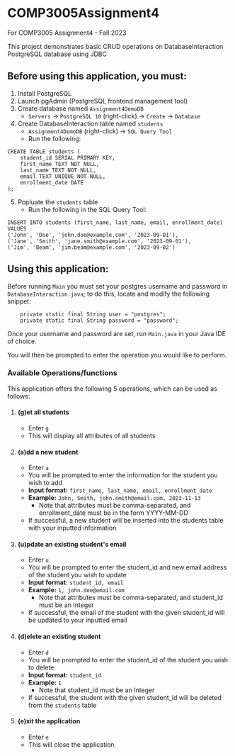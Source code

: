 # COMP3005Assignment4
For COMP3005 Assignment4 - Fall 2023

This project demonstrates basic CRUD operations on DatabaseInteraction PostgreSQL database using JDBC

## Before using this application, you must:

1. Install PostgreSQL
2. Launch pgAdmin (PostgreSQL frontend management tool)
3. Create database named `Assignment4DemoDB`
   - `Servers` -> `PostgreSQL 10` (right-click) -> `Create` -> `Database` 
4. Create DatabaseInteraction table named `students`
   - `Assignment4DemoDB` (right-click) -> `SQL Query Tool`
   - Run the following:
```
CREATE TABLE students (
	student_id SERIAL PRIMARY KEY,
	first_name TEXT NOT NULL,
	last_name TEXT NOT NULL,
	email TEXT UNIQUE NOT NULL,
	enrollment_date DATE
);
```
5. Popluate the `students` table
   - Run the following in the SQL Query Tool:
```
INSERT INTO students (first_name, last_name, email, enrollment_date) VALUES
('John', 'Doe', 'john.doe@example.com', '2023-09-01'),
('Jane', 'Smith', 'jane.smith@example.com', '2023-09-01'),
('Jim', 'Beam', 'jim.beam@example.com', '2023-09-02')
```

## Using this application:
Before running `Main` you must set your postgres username and password in `DatabaseInteraction.java`; 
to do this, locate and modify the following snippet:
```
    private static final String user = "postgres";
    private static final String password = "password";
```
Once your username and password are set, run `Main.java` in your Java IDE of choice. 

You will then be prompted to enter the operation you would like to perform.

### Available Operations/functions
This application offers the following 5 operations, which can be used as follows:
1. #### (g)et all students
   - Enter `g`
   - This will display all attributes of all students
2. #### (a)dd a new student
   - Enter `a`
   - You will be prompted to enter the information for the student you wish to add
   - **Input format:** `first_name, last_name, email, enrollment_date`
   - **Example:** `John, Smith, john.smith@email.com, 2023-11-13`
     - Note that attributes must be comma-separated, and enrollment_date must be in the form YYYY-MM-DD
   - If successful, a new student will be inserted into the students table with your inputted information
3. #### (u)pdate an existing student's email
   - Enter `u`
   - You will be prompted to enter the student_id and new email address of the student you wish to update 
   - **Input format:** `student_id, email`
   - **Example:** `1, john.doe@email.com`
     - Note that attributes must be comma-separated, and student_id must be an Integer
   - If successful, the email of the student with the given student_id will be updated to your inputted email
4. #### (d)elete an existing student
   - Enter `d`
   - You will be prompted to enter the student_id of the student you wish to delete
   - **Input format:** `student_id`
   - **Example:** `1`
      - Note that student_id must be an Integer
   - If successful, the student with the given student_id will be deleted from the `students` table
5. #### (e)xit the application
   - Enter `e`
   - This will close the application